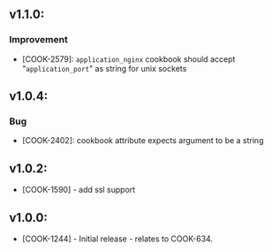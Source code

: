 ## v1.1.0:

### Improvement

- [COOK-2579]: `application_nginx` cookbook should accept
  "`application_port`" as string for unix sockets

## v1.0.4:

### Bug

- [COOK-2402]: cookbook attribute expects argument to be a string

## v1.0.2:

* [COOK-1590] - add ssl support

## v1.0.0:

* [COOK-1244] - Initial release - relates to COOK-634.
